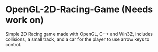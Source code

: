 # OpenGL-2D-Racing-Game (Needs work on)
Simple 2D Racing game made with OpenGL, C++ and Win32, includes collisions, a small track, and a car for the player to use arrow keys to control.
